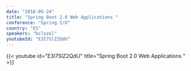 ```yaml
---
date: "2018-05-24"
title: "Spring Boot 2.0 Web Applications "
conference: "Spring I/O"
country: "ES"
speakers: "bclozel"
youtubeId: "E3I7SlZ2QdU"
---
```


{{< youtube id="E3I7SlZ2QdU" title="Spring Boot 2.0 Web Applications " >}} 
